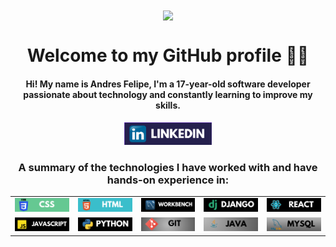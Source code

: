 <div align="center">
  <img src="https://media2.giphy.com/media/v1.Y2lkPTc5MGI3NjExN2J0OXlhemt5amRneXhrenR4c2l6ZnNlNzV2cDl0NTQ0enBjMDhvOCZlcD12MV9pbnRlcm5hbF9naWZfYnlfaWQmY3Q9Zw/qgQUggAC3Pfv687qPC/giphy.webp" width="170" style="vertical-align: middle;"/>
  <h1>Welcome to my GitHub profile 👋🏻</h1>
</div>

<h4 align="center">
  Hi! My name is Andres Felipe, I'm a 17-year-old software developer passionate about technology and constantly learning to improve my skills.
</h4>



<!--[![LinkedIn](https://img.shields.io/badge/linkedin-%230077B5.svg?style=for-the-badge&logo=linkedin&logoColor=white)](https://www.linkedin.com/in/felipe-malaver-0b6561332/) [![Gmail](https://img.shields.io/badge/Gmail-D14836?style=for-the-badge&logo=gmail&logoColor=white)](mailto:becerrafelipe8b@gmail.com)-->

<div align="center">
  <a href="https://www.linkedin.com/in/felipe-malaver-0b6561332/" target="_blank">
    <img src="imgs/link.png" alt="Badge 1" style="width: 140px; height: auto;"/>
  </a>
</div>




<h3 align="center">A summary of the technologies I have worked with and have hands-on experience in:</h3>



<!--![Python](https://img.shields.io/badge/python-3670A0?style=for-the-badge&logo=python&logoColor=ffdd54) ![HTML5](https://img.shields.io/badge/html5-%23E34F26.svg?style=for-the-badge&logo=html5&logoColor=white) ![CSS3](https://img.shields.io/badge/css3-%231572B6.svg?style=for-the-badge&logo=css3&logoColor=white) ![React](https://img.shields.io/badge/react-%2320232a.svg?style=for-the-badge&logo=react&logoColor=%2361DAFB) ![Django](https://img.shields.io/badge/django-%23092E20.svg?style=for-the-badge&logo=django&logoColor=white) ![MySQL](https://img.shields.io/badge/mysql-4479A1.svg?style=for-the-badge&logo=mysql&logoColor=white) ![MariaDB](https://img.shields.io/badge/MariaDB-003545?style=for-the-badge&logo=mariadb&logoColor=white) ![JavaScript](https://img.shields.io/badge/javascript-%23323330.svg?style=for-the-badge&logo=javascript&logoColor=%23F7DF1E) ![Java](https://img.shields.io/badge/java-%23ED8B00.svg?style=for-the-badge&logo=openjdk&logoColor=white) ![Git](https://img.shields.io/badge/git-%23F05033.svg?style=for-the-badge&logo=git&logoColor=white)-->


<table align="center">
  <tr>
    <td><img src="imgs/im1.png" alt="CSS" style="width: 140px; height: auto;"/></td>
    <td><img src="imgs/im3.png" alt="HTML" style="width: 140px; height: auto;"/></td>
    <td><img src="imgs/im2.png" alt="Workbench" style="width: 140px; height: auto;"/></td>
    <td><img src="imgs/im4.png" alt="Django" style="width: 140px; height: auto;"/></td>
    <td><img src="imgs/im5.png" alt="React" style="width: 140px; height: auto;"/></td>
  </tr>
  <tr>
    <td><img src="imgs/im6.png" alt="JavaScript" style="width: 140px; height: auto;"/></td>
    <td><img src="imgs/im7.png" alt="Python" style="width: 140px; height: auto;"/></td>
    <td><img src="imgs/im8.png" alt="Git" style="width: 140px; height: auto;"/></td>
    <td><img src="imgs/im9.png" alt="Java" style="width: 140px; height: auto;"/></td>
    <td><img src="imgs/im10.png" alt="MySQL" style="width: 140px; height: auto;"/></td>
  </tr>
</table>





